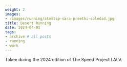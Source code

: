 ```yaml
---
weight: 2
images:
- /images/running/atmxtsp-sara-preethi-soledad.jpg
title: Desert Running
date: 2024-04-01
tags:
- archive # all posts
- running
- work
---
```


Taken during the 2024 edition of The Speed Project LALV.